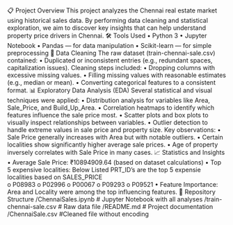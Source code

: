 📋 Project Overview
This project analyzes the Chennai real estate market using historical sales data.
By performing data cleaning and  statistical exploration, we aim to discover key insights that can help understand property price drivers in Chennai.
🛠️ Tools Used
•	Python 3
•	Jupyter Notebook
•	Pandas — for data manipulation
•	Scikit-learn — for simple preprocessing
🧹 Data Cleaning
The raw dataset (train-chennai-sale.csv) contained:
•	Duplicated or inconsistent entries (e.g., redundant spaces, capitalization issues).
Cleaning steps included:
•	Dropping columns with excessive missing values.
•	Filling missing values with reasonable estimates (e.g., median or mean).
•	Converting categorical features to a consistent format.
📊 Exploratory Data Analysis (EDA)
Several statistical and visual techniques were applied:
•	Distribution analysis for variables like Area, Sale_Price, and Build_Up_Area.
•	Correlation heatmaps to identify which features influence the sale price most.
•	Scatter plots and box plots to visually inspect relationships between variables.
•	Outlier detection to handle extreme values in sale price and property size.
Key observations:
•	Sale Price generally increases with Area but with notable outliers.
•	Certain localities show significantly higher average sale prices.
•	Age of property inversely correlates with Sale Price in many cases.
📈 Statistics and Insights
•	Average Sale Price: ₹10894909.64 (based on dataset calculations)
•	Top 5 expensive localities: Below Listed PRT_ID’s are the top 5 expensie localities based on SALES_PRICE  
o	P08983
o	P02996
o	P00067
o	P09293
o	P09521
•	Feature Importance: Area and Locality were among the top influencing features.
📂 Repository Structure
/ChennaiSales.ipynb   # Jupyter Notebook with all analyses
/train-chennai-sale.csv # Raw data file
/README.md             # Project documentation
/ChennaiSale.csv      #Cleaned file without encoding
